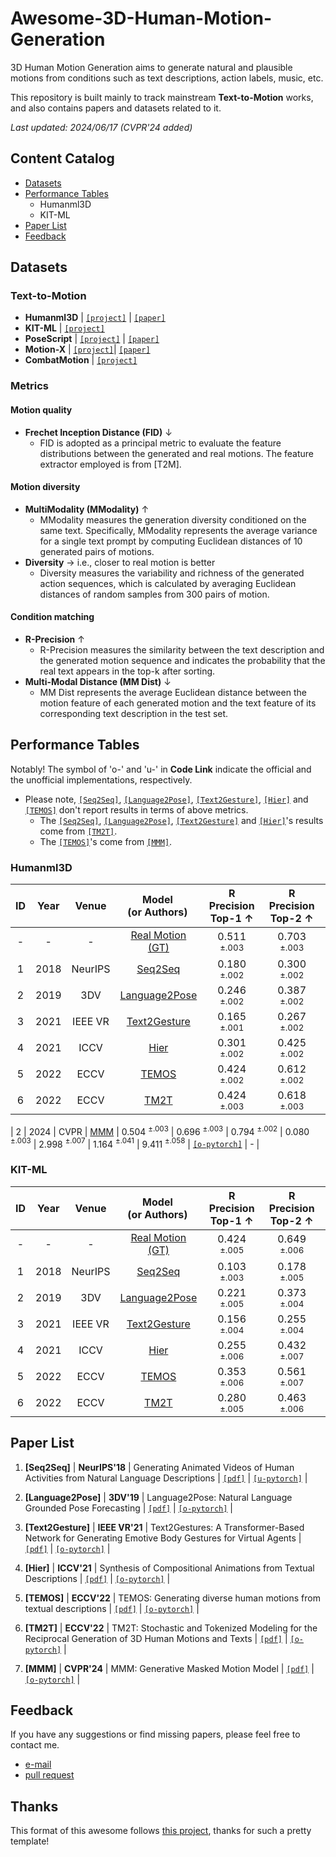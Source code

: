 # Awesome-3D-Human-Motion-Generation

3D Human Motion Generation aims to generate natural and plausible motions from conditions such as text descriptions, action labels, music, etc.

This repository is built mainly to track mainstream **Text-to-Motion** works, and also contains papers and datasets related to it.

*Last updated: 2024/06/17 (CVPR'24 added)*

## Content Catalog
- [Datasets](#Datasets)
- [Performance Tables](#performance-tables)
	- Humanml3D
	- KIT-ML
- [Paper List](#paper-list)
- [Feedback](#feedback)

## Datasets

### Text-to-Motion
- **Humanml3D** | [`[project]`](https://github.com/EricGuo5513/HumanML3D) | [`[paper]`](https://openaccess.thecvf.com/content/CVPR2022/papers/Guo_Generating_Diverse_and_Natural_3D_Human_Motions_From_Text_CVPR_2022_paper.pdf)
- **KIT-ML** | [`[project]`](https://motion-annotation.humanoids.kit.edu/dataset/)
- **PoseScript** | [`[project]`](https://europe.naverlabs.com/research/computer-vision/posescript/) | [`[paper]`](https://arxiv.org/pdf/2210.11795)
- **Motion-X** | [`[project]`](https://github.com/IDEA-Research/Motion-X)| [`[paper]`](https://arxiv.org/abs/2307.00818)
- **CombatMotion** | [`[project]`](https://github.com/fyyakaxyy/AnimationGPT)

### Metrics

#### Motion quality
- **Frechet Inception Distance (FID)** $\downarrow$ 
	- FID is adopted as a principal metric to evaluate the feature distributions between the generated and real motions. The feature extractor employed is from [T2M].

#### Motion diversity
- **MultiModality (MModality)** $\uparrow$ 
	- MModality measures the generation diversity conditioned on the same text. Specifically, MModality represents the average variance for a single text prompt by computing Euclidean distances of 10 generated pairs of motions.
- **Diversity** $\rightarrow$ i.e., closer to real motion is better
	- Diversity measures the variability and richness of the generated action sequences, which is calculated by averaging Euclidean distances of random samples from 300 pairs of motion.

#### Condition matching
- **R-Precision** $\uparrow$ 
	- R-Precision measures the similarity between the text description and the generated motion sequence and indicates the probability that the real text appears in the top-k after sorting.
- **Multi-Modal Distance (MM Dist)** $\downarrow$ 
	- MM Dist represents the average Euclidean distance between the motion feature of each generated motion and the text feature of its corresponding text description in the test set.

## Performance Tables
Notably! The symbol of 'o-' and 'u-' in **Code Link** indicate the official and the unofficial implementations, respectively.
- Please note, [`[Seq2Seq]`](#1001), [`[Language2Pose]`](#1002), [`[Text2Gesture]`](#1003), [`[Hier]`](#1004) and [`[TEMOS]`](#1002) don't report results in terms of above metrics. 
	- The [`[Seq2Seq]`](#1001), [`[Language2Pose]`](#1002), [`[Text2Gesture]`](#1003) and [`[Hier]`](#1004)'s results come from [`[TM2T]`](#1003).
	- The [`[TEMOS]`](#1002)'s come from [`[MMM]`](#1001).
### Humanml3D

| ID  | Year | Venue | <div style="width: 90pt">Model<br/> (or Authors)</div>  | <div style="width: 60pt">R Precision<br/> Top-1 ↑</div> | <div style="width: 60pt">R Precision<br/> Top-2 ↑</div> | <div style="width: 60pt">R Preciion<br/> Top-3 ↑</div> | <div style="width: 60pt">FID ↓ </div> | <div style="width: 60pt">MM Dist ↓</div> | <div style="width: 90pt">MultiModality ↑</div> | <div style="width: 70pt">Diversity →</div> | <div style="width: 70pt">code</div> | - | 
| :---: | :---: | :---: | :---: | :---: | :---: | :---: | :---: | :---: | :---: | :---: | :---: | :---: |
| - | - | - | [Real Motion (GT)](#1006) | 0.511 $^{\pm.003}$ | 0.703 $^{\pm.003}$ | 0.797 $^{\pm.002}$ |  0.002 $^{\pm.000}$ | 2.974 $^{\pm.008}$ | - | 9.503 $^{\pm.065}$ | - | - |
| 1 | 2018 | NeurIPS | [Seq2Seq](#1001) | 0.180 $^{\pm.002}$ | 0.300 $^{\pm.002}$ | 0.396 $^{\pm.002}$ | 11.75 $^{\pm.035}$ | 5.529 $^{\pm.007}$ | - | 6.223 $^{\pm.061}$ | [`[u-pytorch]`](https://github.com/chahuja/language2pose) | - |
| 2 | 2019 | 3DV | [Language2Pose](#1002) | 0.246 $^{\pm.002}$ | 0.387 $^{\pm.002}$ | 0.486 $^{\pm.004}$ | 11.02 $^{\pm.046}$ | 5.296 $^{\pm.008}$ | - | 7.676 $^{\pm.058}$ | [`[o-pytorch]`](https://github.com/chahuja/language2pose) | - |
| 3 | 2021 | IEEE VR | [Text2Gesture](#1003) | 0.165 $^{\pm.001}$ | 0.267 $^{\pm.002}$ | 0.345 $^{\pm.002}$ | 5.012 $^{\pm.030}$ | 6.030 $^{\pm.008}$ | - | 6.409 $^{\pm.071}$ | [`[o-pytorch]`](https://github.com/UttaranB127/Text2Gestures) | - |
| 4 | 2021 | ICCV | [Hier](#1004) | 0.301 $^{\pm.002}$ | 0.425 $^{\pm.002}$ | 0.552 $^{\pm.004}$ | 6.523 $^{\pm.024}$ | 5.012 $^{\pm.018}$ | - | 8.332 $^{\pm.042}$ | [`[o-pytorch]`](https://github.com/anindita127/Complextext2animation) | - |
| 5 | 2022 | ECCV | [TEMOS](#1005) | 0.424 $^{\pm.002}$ | 0.612 $^{\pm.002}$ | 0.722 $^{\pm.002}$ | 3.734 $^{\pm.028}$ | 3.703 $^{\pm.008}$ | 0.368 $^{\pm.018}$ | 8.973 $^{\pm.071}$ | [`[o-pytorch]`](https://github.com/Mathux/TEMOS) | - |
| 6 | 2022 | ECCV | [TM2T](#1006) | 0.424 $^{\pm.003}$ | 0.618 $^{\pm.003}$ | 0.729 $^{\pm.002}$ | 1.501 $^{\pm.017}$ | 3.467 $^{\pm.011}$ | 2.424 $^{\pm.093}$ | 8.589 $^{\pm.076}$ | [`[o-pytorch]`](https://github.com/EricGuo5513/TM2T) | - |


| 2 | 2024 | CVPR | [MMM](#1001) | 0.504 $^{\pm.003}$ | 0.696 $^{\pm.003}$ | 0.794 $^{\pm.002}$ | 0.080 $^{\pm.003}$ | 2.998 $^{\pm.007}$ | 1.164 $^{\pm.041}$ | 9.411 $^{\pm.058}$ | [`[o-pytorch]`](https://github.com/exitudio/MMM/) | - |

### KIT-ML

| ID  | Year | Venue | <div style="width: 90pt">Model<br/> (or Authors)</div>  | <div style="width: 60pt">R Precision<br/> Top-1 ↑</div> | <div style="width: 60pt">R Precision<br/> Top-2 ↑</div> | <div style="width: 60pt">R Preciion<br/> Top-3 ↑</div> | <div style="width: 60pt">FID ↓ </div> | <div style="width: 60pt">MM Dist ↓</div> | <div style="width: 90pt">MultiModality ↑</div> | <div style="width: 70pt">Diversity →</div> | <div style="width: 70pt">code</div> | - | 
| :---: | :---: | :---: | :---: | :---: | :---: | :---: | :---: | :---: | :---: | :---: | :---: | :---: |
| - | - | - | [Real Motion (GT)](#1006) | 0.424 $^{\pm.005}$ | 0.649 $^{\pm.006}$ | 0.779 $^{\pm.006}$ |  0.031 $^{\pm.004}$ | 2.788 $^{\pm.012}$ | - | 11.08 $^{\pm.097}$ | - | - |
| 1 | 2018 | NeurIPS | [Seq2Seq](#1001) | 0.103 $^{\pm.003}$ | 0.178 $^{\pm.005}$ | 0.241 $^{\pm.006}$ | 24.86 $^{\pm.348}$ | 7.960 $^{\pm.031}$ | - | 6.744 $^{\pm.106}$ | [`[u-pytorch]`](https://github.com/chahuja/language2pose) | - |
| 2 | 2019 | 3DV | [Language2Pose](#1002) | 0.221 $^{\pm.005}$ | 0.373 $^{\pm.004}$ | 0.483 $^{\pm.005}$ | 6.545 $^{\pm.072}$ | 5.147 $^{\pm.030}$ | - | 9.073 $^{\pm.100}$ | [`[o-pytorch]`](https://github.com/chahuja/language2pose) | - |
| 3 | 2021 | IEEE VR | [Text2Gesture](#1003) | 0.156 $^{\pm.004}$ | 0.255 $^{\pm.004}$ | 0.338 $^{\pm.005}$ | 12.12 $^{\pm.183}$ | 6.964 $^{\pm.029}$ | - | 9.334 $^{\pm.079}$ | [`[o-pytorch]`](https://github.com/UttaranB127/Text2Gestures) | - |
| 4 | 2021 | ICCV | [Hier](#1004) | 0.255 $^{\pm.006}$ | 0.432 $^{\pm.007}$ | 0.531 $^{\pm.007}$ | 5.203 $^{\pm.107}$ | 4.986 $^{\pm.027}$ | - | 9.563 $^{\pm.072}$ | [`[o-pytorch]`](https://github.com/anindita127/Complextext2animation) | - |
| 5 | 2022 | ECCV | [TEMOS](#1005) | 0.353 $^{\pm.006}$ | 0.561 $^{\pm.007}$ | 0.687 $^{\pm.005}$ | 3.717 $^{\pm.051}$ | 3.417 $^{\pm.017}$ | 0.532 $^{\pm.034}$ | 10.84 $^{\pm.100}$ | [`[o-pytorch]`](https://github.com/Mathux/TEMOS) | - |
| 6 | 2022 | ECCV | [TM2T](#1006) | 0.280 $^{\pm.005}$ | 0.463 $^{\pm.006}$ | 0.587 $^{\pm.005}$ | 3.599 $^{\pm.153}$ | 4.591 $^{\pm.026}$ | 3.292 $^{\pm.081}$ | 9.473 $^{\pm.117}$ | [`[o-pytorch]`](https://github.com/EricGuo5513/TM2T) | - |





## Paper List
1. <span id = "1001">**[Seq2Seq]**</span> | **NeurIPS'18** | Generating Animated Videos of Human Activities from Natural Language Descriptions | [`[pdf]`](https://nips2018vigil.github.io/static/papers/accepted/9.pdf) | [`[u-pytorch]`](https://github.com/chahuja/language2pose) |
2. <span id = "1002">**[Language2Pose]**</span> | **3DV'19** | Language2Pose: Natural Language Grounded Pose Forecasting | [`[pdf]`](https://arxiv.org/pdf/1907.01108) | [`[o-pytorch]`](https://github.com/chahuja/language2pose) |

3. <span id = "1003">**[Text2Gesture]**</span> | **IEEE VR'21** | Text2Gestures: A Transformer-Based Network for Generating Emotive Body Gestures for Virtual Agents | [`[pdf]`](https://arxiv.org/pdf/2101.11101) | [`[o-pytorch]`](https://github.com/UttaranB127/Text2Gestures) |

4. <span id = "1004">**[Hier]**</span> | **ICCV'21** | Synthesis of Compositional Animations from Textual Descriptions | [`[pdf]`](https://arxiv.org/pdf/2103.14675) | [`[o-pytorch]`](https://github.com/anindita127/Complextext2animation) |
5. <span id = "1005">**[TEMOS]**</span> | **ECCV'22** | TEMOS: Generating diverse human motions from textual descriptions | [`[pdf]`](https://arxiv.org/pdf/2204.14109) | [`[o-pytorch]`](https://github.com/Mathux/TEMOS) |
6. <span id = "1006">**[TM2T]**</span> | **ECCV'22** | TM2T: Stochastic and Tokenized Modeling for the Reciprocal Generation of 3D Human Motions and Texts | [`[pdf]`](https://arxiv.org/pdf/2207.01696) | [`[o-pytorch]`](https://github.com/EricGuo5513/TM2T) |

1. <span id = "1001">**[MMM]**</span> | **CVPR'24** | MMM: Generative Masked Motion Model | [`[pdf]`](https://arxiv.org/pdf/2312.03596) | [`[o-pytorch]`](https://github.com/exitudio/MMM/) |

## Feedback

If you have any suggestions or find missing papers, please feel free to contact me.

- [e-mail](mailto:run542968@gmail.com)
- [pull request](https://github.com/Run542968/Awesome-3D-Human-Motion-Generation/pulls)

## Thanks
This format of this awesome follows [this project](https://github.com/Pilhyeon/Awesome-Weakly-Supervised-Temporal-Action-Localization), thanks for such a pretty template!